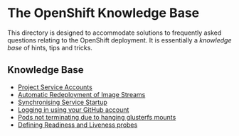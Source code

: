 # The OpenShift Knowledge Base
This directory is designed to accommodate solutions to
frequently asked questions relating to the OpenShift deployment.
It is essentially a _knowledge base_ of hints, tips and tricks.

## Knowledge Base

- [Project Service Accounts](project-service-accounts.md)
- [Automatic Redeployment of Image Streams](automatic-redeployment-of-image-streams.md)
- [Synchronising Service Startup](synchronising-service-startup.md)
- [Logging in using your GitHub account](github-login.md)
- [Pods not terminating due to hanging glusterfs mounts](hanging-gluster-mounts.md)
- [Defining Readiness and Liveness probes](container-probes.md)
